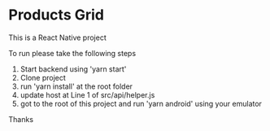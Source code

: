 # Products Grid

This is a React Native project

To run please take the following steps

1. Start backend using 'yarn start'
2. Clone project
3. run 'yarn install' at the root folder
4. update host at Line 1 of src/api/helper.js
5. got to the root of this project and run 'yarn android' using your emulator

Thanks
